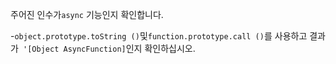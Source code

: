 주어진 인수가`async` 기능인지 확인합니다.

-`object.prototype.toString ()`및`function.prototype.call ()`를 사용하고 결과가` '[Object AsyncFunction]`인지 확인하십시오.